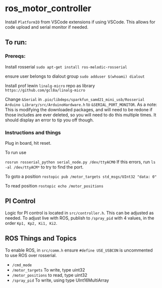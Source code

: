 # ros_motor_controller
 
Install `PlatformIO` from VSCode extensions if using VSCode. This allows for code upload and serial monitor if needed.

## To run:

### Prereqs:
Install rosserial
`sudo apt-get install ros-melodic-rosserial`

ensure user belongs to dialout group
`sudo adduser $(whoami) dialout`

Install prof lewin `linalg-micro` repo as library
`https://github.com/gcl8a/linalg-micro`

Change `&Serial` in `.pio/libdeps/sparkfun_samd21_mini_usb/Rosserial Arduino Library/src/ArduinoHardware.h` to `&SERIAL_PORT_MONITOR`. As a note: This is modifying the downloaded packages, and will need to be redone if those includes are ever deleted, so you will need to do this multiple times. It should display an error to tip you off though.

### Instructions and things

Plug in board, hit reset.

To run use 

`rosrun rosserial_python serial_node.py /dev/ttyACM0`
If this errors, run `ls -al /dev/ttyACM*` to try to find the port.

To goto a position
`rostopic pub /motor_targets std_msgs/UInt32 "data: 0"`

To read position
`rostopic echo /motor_positions`

## PI Control

Logic for PI control is located in `src/controller.h`. This can be adjusted as needed. To adjust live with ROS, publish to `/spray_pid` with 4 values, in the order `Kp1, Kp2, Ki1, Ki2`.

## ROS Things and Topics

To enable ROS, in `src/comm.h` ensure `#define USE_USBCON` is uncommented to use ROS over rosserial.

- `/cmd_mode`
- `/motor_targets` To write, type uint32
- `/motor_positions` to read, type uint32
- `/spray_pid` To write, using type UInt16MultiArray
